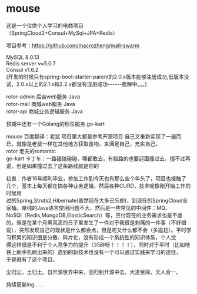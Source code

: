 # mouse
这是一个仅供个人学习的电商项目（SpringCloud2+Consul+MySql+JPA+Redis）  

项目参考：https://github.com/macrozheng/mall-swarm



MySQL  8.0.13  
Redis server v=5.0.7  
Consul v1.6.2   
(开发的时候只有spring-boot-starter-parent的2.0.x版本能够注册成功,低版本没试，2.0.x以上的2.1.x和2.2.x都没有注册成功------费解中。。。)      

 
rotor-admin  后台web服务       Java    
rotor-mall   商城web服务       Java   
rotor-api    商城业务逻辑服务   Java    

预期中还有一个Golang的秒杀服务 go-kart      

 

mouse    百度翻译：老鼠 项目里大都是参考开源项目 自己又重新实现了一遍而已，就像是老鼠一样在其他地方获取食物，来满足自己，充实自己。    
rotor    老夫的romantic  
go-kart  卡丁车：一路磕磕碰碰，哪都敢去，有挡路的也要迎面撞过去，撞不过再说，但是如果撞过去了这条路线就是你的    


初衷：作者16年顺利毕业，参加工作到今天也有那么些个年头了，项目也接触了几个，基本上每天都在搞各种业务逻辑，然后各种CURD，技术呢像刚开始工作的时候用    
     过的Spring,Struts2,Hibernate(虽然现在大多已忘却)，到现在的SpringCloud全家桶。单纯的Java语言使用问题不大，然后是一些常见的中间件：MQ、      
     NoSQl（Redis,MongoDB,ElasticSearch）等，应付现在的业务需求也是不虚的。但是在某个月黑风高的日子里发生了一件对于我很是刺痛的一件事（不好细    
     说），突然发现自己的现状是什么都会点，但是呢又什么都不会（多尴尬）。平时学习积累的知识很是分散、碎片化，没有形成一个系统性的知识体系，个人觉    
     得这样很是不利于个人竞争力的提升（35碎呀！！！！），同时对于平时（比如地铁上刷手机刷出来的）遇到的新技术也没有一个可以通过实践来学习的途径，    
     于是就有了这个项目。  
     
     




尘归尘，土归土。自开源世界中来，回归到开源中去。大道至简，天人合一。  


持续更新ing......  

